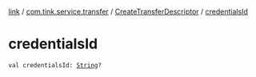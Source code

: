 [link](../../index.md) / [com.tink.service.transfer](../index.md) / [CreateTransferDescriptor](index.md) / [credentialsId](./credentials-id.md)

# credentialsId

`val credentialsId: `[`String`](https://kotlinlang.org/api/latest/jvm/stdlib/kotlin/-string/index.html)`?`